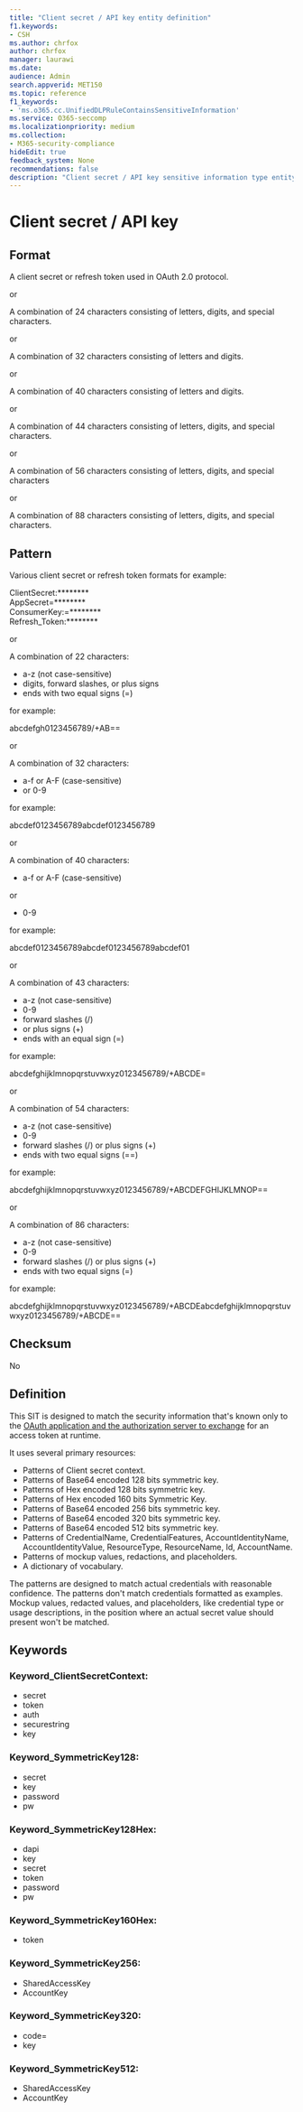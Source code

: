 ```yaml
---
title: "Client secret / API key entity definition"
f1.keywords:
- CSH
ms.author: chrfox
author: chrfox
manager: laurawi
ms.date:
audience: Admin
search.appverid: MET150
ms.topic: reference
f1_keywords:
- 'ms.o365.cc.UnifiedDLPRuleContainsSensitiveInformation'
ms.service: O365-seccomp
ms.localizationpriority: medium
ms.collection:
- M365-security-compliance
hideEdit: true
feedback_system: None
recommendations: false
description: "Client secret / API key sensitive information type entity definition."
---
```


# Client secret / API key

## Format

A client secret or refresh token used in OAuth 2.0 protocol.

or

A combination of 24 characters consisting of letters, digits, and special characters.

or

A combination of 32 characters consisting of letters and digits.

or

A combination of 40 characters consisting of letters and digits.

or

A combination of 44 characters consisting of letters, digits, and special characters.

or

A combination of 56 characters consisting of letters, digits, and special characters

or

A combination of 88 characters consisting of letters, digits, and special characters.


## Pattern

Various client secret or refresh token formats for example:
 
ClientSecret:******** <br>
AppSecret=******** <br>
ConsumerKey:=******** <br>
Refresh_Token:******** <br>

or

A combination of 22 characters:
 
- a-z (not case-sensitive)
- digits, forward slashes, or plus signs
- ends with two equal signs (=)

for example:

abcdefgh0123456789/+AB==

or

A combination of 32 characters:

- a-f or A-F (case-sensitive)
- or 0-9

for example:

abcdef0123456789abcdef0123456789

or

A combination of 40 characters:

- a-f or A-F (case-sensitive)

or 

- 0-9

for example:

abcdef0123456789abcdef0123456789abcdef01

or

A combination of 43 characters:
 
- a-z (not case-sensitive)
- 0-9
- forward slashes (/)
- or plus signs (+)
- ends with an equal sign (=)

for example:

abcdefghijklmnopqrstuvwxyz0123456789/+ABCDE=

or

A combination of 54 characters:

- a-z (not case-sensitive)
- 0-9
- forward slashes (/) or plus signs (+)
- ends with two equal signs (==)

for example:

abcdefghijklmnopqrstuvwxyz0123456789/+ABCDEFGHIJKLMNOP==

or

A combination of 86 characters:

- a-z (not case-sensitive)
- 0-9
- forward slashes (/) or plus signs (+)
- ends with two equal signs (=)

for example:

abcdefghijklmnopqrstuvwxyz0123456789/+ABCDEabcdefghijklmnopqrstuvwxyz0123456789/+ABCDE==


## Checksum

No

## Definition

This SIT is designed to match the security information that's known only to the [OAuth application and the authorization server to exchange](/azure/active-directory/develop/active-directory-how-applications-are-added) for an access token at runtime. 

It uses several primary resources:

- Patterns of Client secret context.
- Patterns of Base64 encoded 128 bits symmetric key.
- Patterns of Hex encoded 128 bits symmetric key.
- Patterns of Hex encoded 160 bits Symmetric Key.
- Patterns of Base64 encoded 256 bits symmetric key.
- Patterns of Base64 encoded 320 bits symmetric key.
- Patterns of Base64 encoded 512 bits symmetric key.
- Patterns of CredentialName, CredentialFeatures, AccountIdentityName, AccountIdentityValue, ResourceType, ResourceName, Id, AccountName.
- Patterns of mockup values, redactions, and placeholders.
- A dictionary of vocabulary.

The patterns are designed to match actual credentials with reasonable confidence. The patterns don't match credentials formatted as examples. Mockup values, redacted values, and placeholders, like credential type or usage descriptions, in the position where an actual secret value should present won't be matched.

## Keywords

### Keyword_ClientSecretContext:

- secret
- token
- auth
- securestring
- key

### Keyword_SymmetricKey128:

- secret
- key
- password
- pw

### Keyword_SymmetricKey128Hex:

- dapi
- key
- secret
- token
- password
- pw

### Keyword_SymmetricKey160Hex:

- token

### Keyword_SymmetricKey256:

- SharedAccessKey
- AccountKey

### Keyword_SymmetricKey320:

- code=
- key

### Keyword_SymmetricKey512:

- SharedAccessKey
- AccountKey
